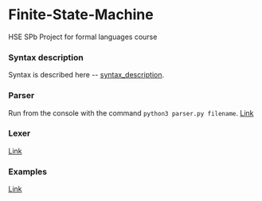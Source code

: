 # Finite-State-Machine
HSE SPb Project for formal languages course 

### Syntax description
Syntax is described here -- [syntax_description](https://github.com/lilyreber/Finite-State-Machine/blob/main/syntax_description.md).

### Parser
Run from the console with the command `python3 parser.py filename`.
[Link](https://github.com/lilyreber/Finite-State-Machine/blob/main/parser.py)

### Lexer
[Link](https://github.com/lilyreber/Finite-State-Machine/blob/main/lexer.py)

### Examples
[Link](https://github.com/lilyreber/Finite-State-Machine/tree/main/examples)

